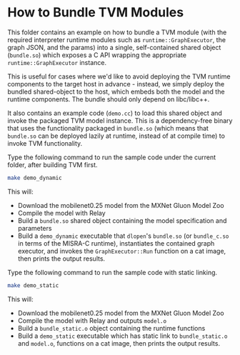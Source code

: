 <!--- Licensed to the Apache Software Foundation (ASF) under one -->
<!--- or more contributor license agreements.  See the NOTICE file -->
<!--- distributed with this work for additional information -->
<!--- regarding copyright ownership.  The ASF licenses this file -->
<!--- to you under the Apache License, Version 2.0 (the -->
<!--- "License"); you may not use this file except in compliance -->
<!--- with the License.  You may obtain a copy of the License at -->

<!---   http://www.apache.org/licenses/LICENSE-2.0 -->

<!--- Unless required by applicable law or agreed to in writing, -->
<!--- software distributed under the License is distributed on an -->
<!--- "AS IS" BASIS, WITHOUT WARRANTIES OR CONDITIONS OF ANY -->
<!--- KIND, either express or implied.  See the License for the -->
<!--- specific language governing permissions and limitations -->
<!--- under the License. -->


How to Bundle TVM Modules
=========================

This folder contains an example on how to bundle a TVM module (with the required
interpreter runtime modules such as `runtime::GraphExecutor`, the graph JSON, and
the params) into a single, self-contained shared object (`bundle.so`) which
exposes a C API wrapping the appropriate `runtime::GraphExecutor` instance.

This is useful for cases where we'd like to avoid deploying the TVM runtime
components to the target host in advance - instead, we simply deploy the bundled
shared-object to the host, which embeds both the model and the runtime
components. The bundle should only depend on libc/libc++.

It also contains an example code (`demo.cc`) to load this shared object and
invoke the packaged TVM model instance. This is a dependency-free binary that
uses the functionality packaged in `bundle.so` (which means that `bundle.so` can
be deployed lazily at runtime, instead of at compile time) to invoke TVM
functionality.

Type the following command to run the sample code under the current folder,
after building TVM first.

```bash
make demo_dynamic
```

This will:

- Download the mobilenet0.25 model from the MXNet Gluon Model Zoo
- Compile the model with Relay
- Build a `bundle.so` shared object containing the model specification and
  parameters
- Build a `demo_dynamic` executable that `dlopen`'s `bundle.so` (or `bundle_c.so` in
  terms of the MISRA-C runtime), instantiates the contained graph executor,
  and invokes the `GraphExecutor::Run` function on a cat image, then prints
  the output results.

Type the following command to run the sample code with static linking.

```bash
make demo_static
```

This will:
- Download the mobilenet0.25 model from the MXNet Gluon Model Zoo
- Compile the model with Relay and outputs `model.o`
- Build a `bundle_static.o` object containing the runtime functions
- Build a `demo_static` executable which has static link to `bundle_static.o` and
  `model.o`, functions on a cat image, then prints the output results.

